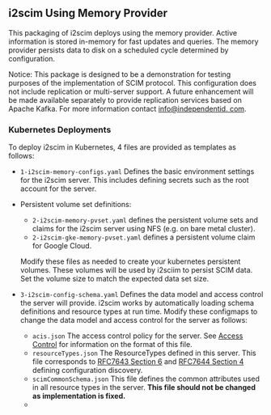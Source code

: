 ## i2scim Using Memory Provider

This packaging of i2scim deploys using the memory provider. Active information is stored in-memory for fast updates 
and queries. The memory provider persists data to disk on a scheduled cycle determined by configuration.

Notice: This package is designed to be a demonstration for testing purposes of the implementation of SCIM protocol. 
This configuration does not include replication or multi-server support. A future enhancement will be made available 
separately to provide replication services based on Apache Kafka. For more information contact [info@independentid.
com](mailto:info@independentid.com).

### Kubernetes Deployments

To deploy i2scim in Kubernetes, 4 files are provided as templates as follows:

* `1-i2scim-memory-configs.yaml` Defines the basic environment settings for the i2scim server. 
  This includes defining secrets such as the root account for the server.
   
* Persistent volume set definitions: 
    - `2-i2scim-memory-pvset.yaml` defines the persistent volume sets and claims for the 
  i2scim server using NFS (e.g. on bare metal cluster). 
    - `2-i2scim-gke-memory-pvset.yaml` defines a persistent volume 
  claim for Google Cloud. 
      
  Modify these files as needed to create your kubernetes persistent volumes. These volumes will be used by i2sciim to 
  persist SCIM data. Set the volume size to match the expected data set size.
   
* `3-i2scim-config-schema.yaml` Defines the data model and access control the server will provide. i2scim works by
  automatically loading schema definitions and resource types at run time.  Modify these configmaps to change the data 
  model and access control for the server as follows:
  - `acis.json` The access control policy for the server.  See [Access Control](../AccessControl.md) for information 
    on the format of this file.
  - `resourceTypes.json` The ResourceTypes defined in this server. This file corresponds to 
    [RFC7643 Section 6](https://datatracker.ietf.org/doc/html/rfc7643#section-6) and [RFC7644 Section 4](https://datatracker.ietf.org/doc/html/rfc7644#section-4)
    defining configuration discovery.
  - `scimCommonSchema.json` This file defines the common attributes used in all resource types in the server. **This 
    file should not be changed as implementation is fixed.**
  - 
